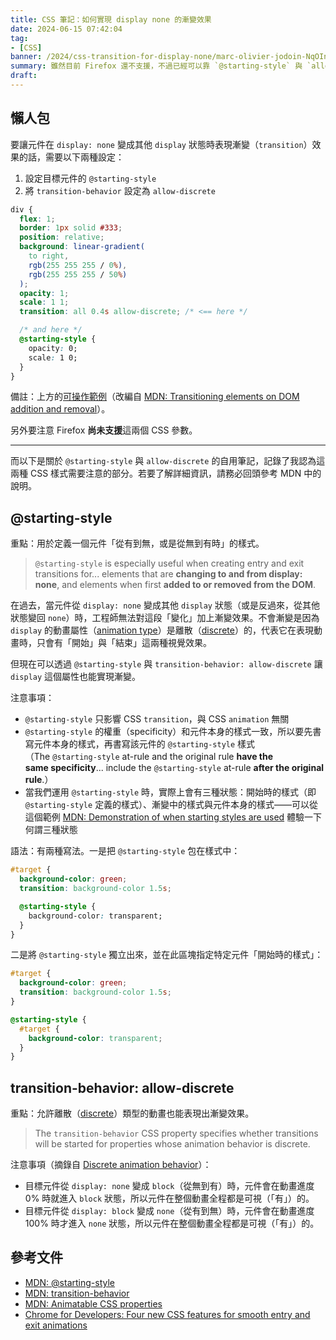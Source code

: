 ```yaml
---
title: CSS 筆記：如何實現 display none 的漸變效果
date: 2024-06-15 07:42:04
tag:
- [CSS]
banner: /2024/css-transition-for-display-none/marc-olivier-jodoin-NqOInJ-ttqM-unsplash.jpg
summary: 雖然目前 Firefox 還不支援，不過已經可以靠 `@starting-style` 與 `allow-discrete` 這兩個屬性來讓元件在「從有到無、從無到有」時也能表現漸變（`transition`）效果了。
draft: 
---
```


## 懶人包

要讓元件在 `display: none` 變成其他 `display` 狀態時表現漸變（`transition`）效果的話，需要以下兩種設定：

1. 設定目標元件的 `@starting-style`
2. 將 `transition-behavior` 設定為 `allow-discrete`

```css
div {
  flex: 1;
  border: 1px solid #333;
  position: relative;
  background: linear-gradient(
    to right,
    rgb(255 255 255 / 0%),
    rgb(255 255 255 / 50%)
  );
  opacity: 1;
  scale: 1 1;
  transition: all 0.4s allow-discrete; /* <== here */

  /* and here */
  @starting-style { 
    opacity: 0;
    scale: 1 0;
  }
}
```

備註：上方的[可操作範例](https://codepen.io/Charlie7779/pen/WNBZqzW)（改編自 [MDN: Transitioning elements on DOM addition and removal](https://developer.mozilla.org/en-US/docs/Web/CSS/@starting-style#transitioning_elements_on_dom_addition_and_removal)）。

另外要注意 Firefox **尚未支援**這兩個 CSS 參數。

---

而以下是關於 `@starting-style` 與 `allow-discrete` 的自用筆記，記錄了我認為這兩種 CSS 樣式需要注意的部分。若要了解詳細資訊，請務必回頭參考 MDN 中的說明。

## @starting-style

重點：用於定義一個元件「從有到無，或是從無到有時」的樣式。

> `@starting-style` is especially useful when creating entry and exit transitions for... elements that are **changing to and from display: none**, and elements when first **added to or removed from the DOM**.

在過去，當元件從 `display: none` 變成其他 `display` 狀態（或是反過來，從其他狀態變回 `none`）時，工程師無法對這段「變化」加上漸變效果。不會漸變是因為 `display` 的動畫屬性（[animation type](https://developer.mozilla.org/en-US/docs/Web/CSS/CSS_animated_properties#discrete)）是離散（[discrete](https://developer.mozilla.org/en-US/docs/Web/CSS/CSS_animated_properties#discrete)）的，代表它在表現動畫時，只會有「開始」與「結束」這兩種視覺效果。

但現在可以透過 `@starting-style` 與 `transition-behavior: allow-discrete` 讓 `display` 這個屬性也能實現漸變。

注意事項：

- `@starting-style` 只影響 CSS `transition`，與 CSS `animation` 無關
- `@starting-style` 的權重（specificity）和元件本身的樣式一致，所以要先書寫元件本身的樣式，再書寫該元件的 `@starting-style` 樣式（The `@starting-style` at-rule and the original rule **have the same specificity**... include the `@starting-style` at-rule **after the original rule**.）
- 當我們運用 `@starting-style` 時，實際上會有三種狀態：開始時的樣式（即 `@starting-style` 定義的樣式）、漸變中的樣式與元件本身的樣式——可以從這個範例 [MDN: Demonstration of when starting styles are used](https://developer.mozilla.org/en-US/docs/Web/CSS/@starting-style#demonstration_of_when_starting_styles_are_used) 體驗一下何謂三種狀態

語法：有兩種寫法。一是把 `@starting-style` 包在樣式中：

```css
#target {
  background-color: green;
  transition: background-color 1.5s;

  @starting-style {
    background-color: transparent;
  }
}
```

二是將 `@starting-style` 獨立出來，並在此區塊指定特定元件「開始時的樣式」：

```css
#target {
  background-color: green;
  transition: background-color 1.5s;
}

@starting-style {
  #target {
    background-color: transparent;
  }
}
```

## transition-behavior: allow-discrete

重點：允許離散（[discrete](https://developer.mozilla.org/en-US/docs/Web/CSS/CSS_animated_properties#discrete)）類型的動畫也能表現出漸變效果。

> The `transition-behavior` CSS property specifies whether transitions will be started for properties whose animation behavior is discrete.

注意事項（摘錄自 [Discrete animation behavior](https://developer.mozilla.org/en-US/docs/Web/CSS/transition-behavior#discrete_animation_behavior)）：

- 目標元件從 `display: none` 變成 `block`（從無到有）時，元件會在動畫進度 0% 時就進入 `block` 狀態，所以元件在整個動畫全程都是可視（「有」）的。
- 目標元件從 `display: block` 變成 `none`（從有到無）時，元件會在動畫進度 100% 時才進入 `none` 狀態，所以元件在整個動畫全程都是可視（「有」）的。

## 參考文件

- [MDN: @starting-style](https://developer.mozilla.org/en-US/docs/Web/CSS/@starting-style)
- [MDN: transition-behavior](https://developer.mozilla.org/en-US/docs/Web/CSS/transition-behavior)
- [MDN: Animatable CSS properties](https://developer.mozilla.org/en-US/docs/Web/CSS/CSS_animated_properties)
- [Chrome for Developers: Four new CSS features for smooth entry and exit animations](https://developer.chrome.com/blog/entry-exit-animations)
